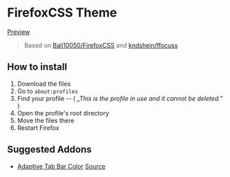 # FirefoxCSS Theme

[Preview](./.assets/Screenshot_2024-02-07.png)

> Based on [Bali10050/FirefoxCSS](https://github.com/Bali10050/FirefoxCSS) and [kndshein/ffocuss](https://github.com/kndshein/ffocuss)

## How to install

1. Download the files
2. Go to `about:profiles`
3. Find your profile -- ( _„This is the profile in use and it cannot be deleted.”_ )
4. Open the profile's root directory
5. Move the files there
6. Restart Firefox

[](https://github.com/Bali10050/FirefoxCSS/assets/110120798/55e7fb6e-aa93-4440-82b5-dbd997cd9f01)

## Suggested Addons

- [Adaptive Tab Bar Color](https://addons.mozilla.org/en-US/firefox/addon/adaptive-tab-bar-colour/) [Source](https://github.com/easonwong-de/Adaptive-Tab-Bar-Colour)
